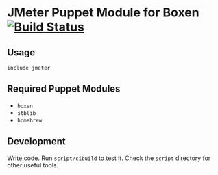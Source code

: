# JMeter Puppet Module for Boxen [![Build Status](https://travis-ci.org/todd/puppet-jmeter.png?branch=master)](https://travis-ci.org/todd/puppet-jmeter)

## Usage

```puppet
include jmeter
```

## Required Puppet Modules

* `boxen`
* `stblib`
* `homebrew`

## Development

Write code. Run `script/cibuild` to test it. Check the `script`
directory for other useful tools.
